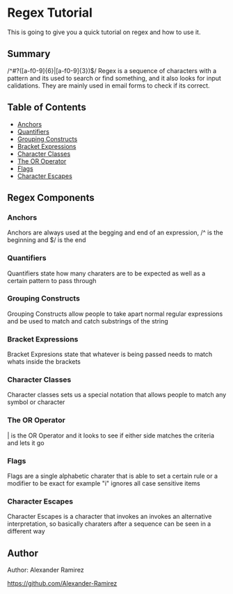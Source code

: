 # Regex Tutorial

This is going to give you a quick tutorial on regex and how to use it.

## Summary

/^#?([a-f0-9]{6}|[a-f0-9]{3})$/
Regex is a sequence of characters with a pattern and its used to search or find something, and it also looks for input calidations. They are mainly used in email forms to check if its correct.

## Table of Contents

- [Anchors](#anchors)
- [Quantifiers](#quantifiers)
- [Grouping Constructs](#grouping-constructs)
- [Bracket Expressions](#bracket-expressions)
- [Character Classes](#character-classes)
- [The OR Operator](#the-or-operator)
- [Flags](#flags)
- [Character Escapes](#character-escapes)

## Regex Components

### Anchors
Anchors are always used at the begging and end of an expression, /^ is the beginning and $/ is the end

### Quantifiers
Quantifiers state how many charaters are to be expected as well as a certain pattern to pass through

### Grouping Constructs
Grouping Constructs allow people to take apart normal regular expressions and be used to match and catch substrings of the string

### Bracket Expressions
Bracket Expresions state that whatever is being passed needs to match whats inside the brackets 

### Character Classes
Character classes sets us a special notation that allows people to match any symbol or character

### The OR Operator
| is the OR Operator and it looks to see if either side matches the criteria and lets it go

### Flags
Flags are a single alphabetic charater that is able to set a certain rule or a modifier to be exact for example "i" ignores all case sensitive items

### Character Escapes
Character Escapes is a character that invokes an invokes an alternative interpretation, so basically charaters after a sequence can be seen in a different way

## Author
Author: Alexander Ramirez

https://github.com/Alexander-Ramirez
